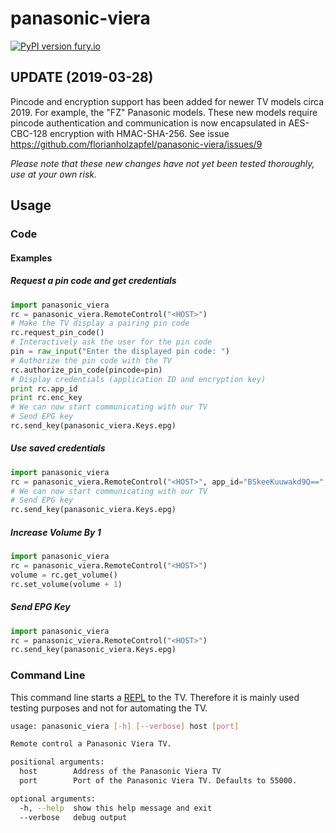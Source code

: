 # panasonic-viera

[![PyPI version fury.io](https://badge.fury.io/py/panasonic-viera.svg)](https://pypi.org/project/panasonic-viera/)

## UPDATE (2019-03-28)

Pincode and encryption support has been added for newer TV models circa 2019. For example, the "FZ" Panasonic models. These new models require pincode authentication and communication is now encapsulated in AES-CBC-128 encryption with HMAC-SHA-256. See issue https://github.com/florianholzapfel/panasonic-viera/issues/9

*Please note that these new changes have not yet been tested thoroughly, use at your own risk.*

## Usage

### Code

#### Examples

##### Request a pin code and get credentials

```python
import panasonic_viera
rc = panasonic_viera.RemoteControl("<HOST>")
# Make the TV display a pairing pin code
rc.request_pin_code()
# Interactively ask the user for the pin code
pin = raw_input("Enter the displayed pin code: ")
# Authorize the pin code with the TV
rc.authorize_pin_code(pincode=pin)
# Display credentials (application ID and encryption key)
print rc.app_id
print rc.enc_key
# We can now start communicating with our TV
# Send EPG key
rc.send_key(panasonic_viera.Keys.epg)
```

##### Use saved credentials

```python
import panasonic_viera
rc = panasonic_viera.RemoteControl("<HOST>", app_id="BSkeeKuuwakd9Q==", encryption_key="EarvNQodKYlj5zTEIhZoXQ==")
# We can now start communicating with our TV
# Send EPG key
rc.send_key(panasonic_viera.Keys.epg)
```

##### Increase Volume By 1

```python
import panasonic_viera
rc = panasonic_viera.RemoteControl("<HOST>")
volume = rc.get_volume()
rc.set_volume(volume + 1)
```

##### Send EPG Key

```python
import panasonic_viera
rc = panasonic_viera.RemoteControl("<HOST>")
rc.send_key(panasonic_viera.Keys.epg)
```

### Command Line

This command line starts a [REPL](https://en.wikipedia.org/wiki/Read%E2%80%93eval%E2%80%93print_loop) to the TV. Therefore it is mainly used testing purposes and not for automating the TV.

```bash
usage: panasonic_viera [-h] [--verbose] host [port]

Remote control a Panasonic Viera TV.

positional arguments:
  host        Address of the Panasonic Viera TV
  port        Port of the Panasonic Viera TV. Defaults to 55000.

optional arguments:
  -h, --help  show this help message and exit
  --verbose   debug output
```
